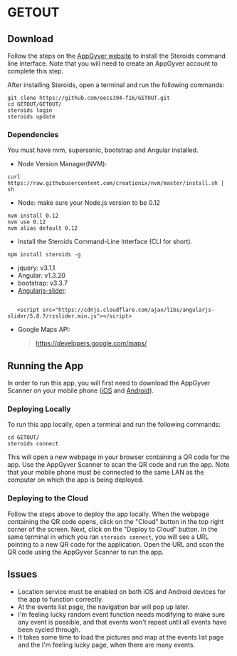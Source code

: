 # GETOUT

## Download
Follow the steps on the [AppGyver website](http://www.appgyver.io/steroids/getting_started) to install the Steroids command line interface. Note that you will need to create an AppGyver account to complete this step.

After installing Steroids, open a terminal and run the following commands:
```
git clone https://github.com/eecs394-f16/GETOUT.git
cd GETOUT/GETOUT/
steroids login
steroids update
```
### Dependencies
 You must have nvm, supersonic, bootstrap and Angular installed.
 
 * Node Version Manager(NVM): 
 
 ```
 curl https://raw.githubusercontent.com/creationix/nvm/master/install.sh | sh
 ```

* Node: make sure your Node.js version to be 0.12

```
nvm install 0.12
nvm use 0.12
nvm alias default 0.12
```

* Install the Steroids Command-Line Interface (CLI for short).

```
npm install steroids -g
```

* jquery: v3.1.1
* Angular: v1.3.20
* bootstrap: v3.3.7
* [Angularjs-slider](https://github.com/angular-slider/angularjs-slider):   

```<link rel="stylesheet" type="text/css" href="https://cdnjs.cloudflare.com/ajax/libs/angularjs-slider/5.8.7/rzslider.min.css"/>

   <script src="https://cdnjs.cloudflare.com/ajax/libs/angularjs-slider/5.8.7/rzslider.min.js"></script>
```
  
* Google Maps API: 
   >https://developers.google.com/maps/

## Running the App
In order to run this app, you will first need to download the AppGyver Scanner on your mobile phone ([iOS](https://itunes.apple.com/fi/app/appgyver-scanner/id575076515) and [Android](https://play.google.com/store/apps/details?id=com.appgyver.freshandroid)).

### Deploying Locally
To run this app locally, open a terminal and run the following commands:
```
cd GETOUT/
steroids connect
```
This will open a new webpage in your browser containing a QR code for the app. Use the AppGyver Scanner to scan the QR code and run the app. Note that your mobile phone must be connected to the same LAN as the computer on which the app is being deployed.

### Deploying to the Cloud
Follow the steps above to deploy the app locally. When the webpage containing the QR code opens, click on the "Cloud" button in the top right corner of the screen. Next, click on the "Deploy to Cloud" button. In the same terminal in which you ran `steroids connect`, you will see a URL pointing to a new QR code for the application. Open the URL and scan the QR code using the AppGyver Scanner to run the app.

## Issues

   * Location service must be enabled on both iOS and Android devices for the app to function correctly.
   * At the events list page, the navigation bar will pop up later. 
   * I'm feeling lucky random event function needs modifying to make sure any event is possible, and that events won't repeat until all events have been cycled through.
   * It takes some time to load the pictures and map at the events list page and the I'm feeling lucky page, when there are many events.

